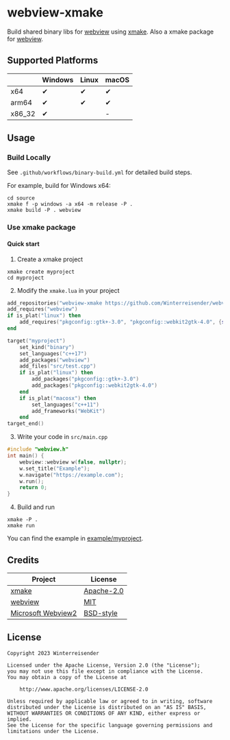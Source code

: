 # webview-xmake

Build shared binary libs for [webview](https://github.com/webview/webview) using [xmake](https://xmake.io). Also a xmake package for [webview](https://github.com/webview/webview).

## Supported Platforms

|        | Windows | Linux | macOS |
| ------ | ------- | ----- | ----- |
| x64    | ✔      | ✔    | ✔    |
| arm64  | ✔      | ✔    | ✔    |
| x86_32 | ✔      |       | -     |

## Usage

### Build Locally

See `.github/workflows/binary-build.yml` for detailed build steps.

For example, build for Windows x64:

```shell
cd source
xmake f -p windows -a x64 -m release -P .
xmake build -P . webview
```

### Use xmake package

#### Quick start

1. Create a xmake project

```shell
xmake create myproject
cd myproject
```

2. Modify the `xmake.lua` in your project

```lua
add_repositories("webview-xmake https://github.com/Winterreisender/webview-xmake.git")
add_requires("webview")
if is_plat("linux") then
    add_requires("pkgconfig::gtk+-3.0", "pkgconfig::webkit2gtk-4.0", {system = true})
end

target("myproject")
    set_kind("binary")
    set_languages("c++17")
    add_packages("webview")
    add_files("src/test.cpp")
    if is_plat("linux") then
        add_packages("pkgconfig::gtk+-3.0")
        add_packages("pkgconfig::webkit2gtk-4.0")
    end
    if is_plat("macosx") then
        set_languages("c++11")
        add_frameworks("WebKit")
    end
target_end()
```

3. Write your code in `src/main.cpp`

```c++
#include "webview.h"
int main() {
    webview::webview w(false, nullptr);
    w.set_title("Example");
    w.navigate("https://example.com");
    w.run();
    return 0;
}
```

4. Build and run

```shell
xmake -P .
xmake run
```

You can find the example in [example/myproject](example/myproject).

## Credits

| Project                                                                   | License                                                                             |
| ------------------------------------------------------------------------- | ----------------------------------------------------------------------------------- |
| [xmake](https://xmake.io)                                                    | [Apache-2.0](https://github.com/xmake-io/xmake/blob/master/LICENSE.md)                 |
| [webview](https://github.com/webview/webview)                                | [MIT](https://github.com/webview/webview/blob/master/LICENSE)                          |
| [Microsoft Webview2](https://www.nuget.org/packages/Microsoft.Web.WebView2/) | [BSD-style](https://www.nuget.org/packages/Microsoft.Web.WebView2/1.0.1245.22/License) |

## License

```
Copyright 2023 Winterreisender

Licensed under the Apache License, Version 2.0 (the "License");
you may not use this file except in compliance with the License.
You may obtain a copy of the License at

    http://www.apache.org/licenses/LICENSE-2.0

Unless required by applicable law or agreed to in writing, software
distributed under the License is distributed on an "AS IS" BASIS,
WITHOUT WARRANTIES OR CONDITIONS OF ANY KIND, either express or implied.
See the License for the specific language governing permissions and
limitations under the License.
```

